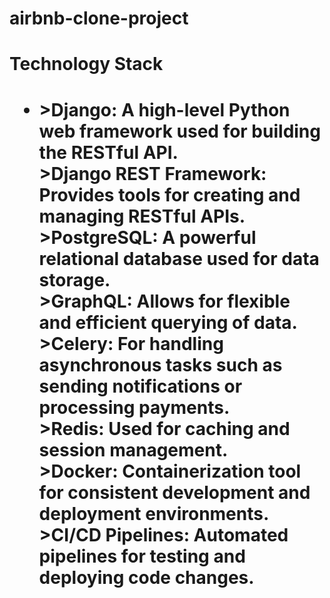 # airbnb-clone-project

<h1>Technology Stack<h1>
<ul>
  <li>
    >Django: A high-level Python web framework used for building the RESTful API.</br>
>Django REST Framework: Provides tools for creating and managing RESTful APIs.</br>
>PostgreSQL: A powerful relational database used for data storage.</br>
>GraphQL: Allows for flexible and efficient querying of data.</br>
>Celery: For handling asynchronous tasks such as sending notifications or processing payments.</br>
>Redis: Used for caching and session management.</br>
>Docker: Containerization tool for consistent development and deployment environments.</br>
>CI/CD Pipelines: Automated pipelines for testing and deploying code changes.</br>
  </li>
</ul>

